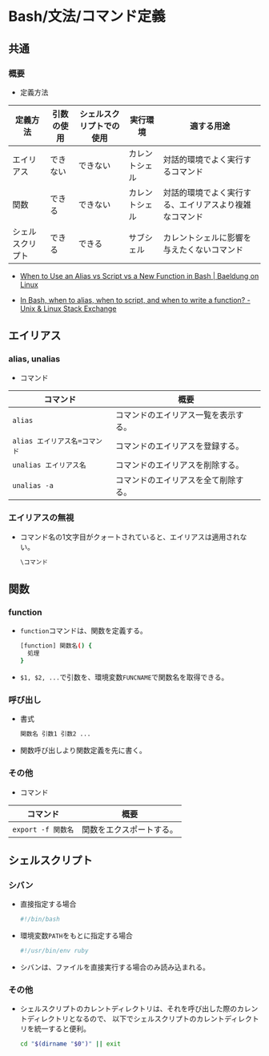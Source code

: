# Bash/文法/コマンド定義

## 共通

### 概要

- 定義方法

| 定義方法         | 引数の使用 | シェルスクリプトでの使用 | 実行環境       | 適する用途                                             |
| ---------------- | ---------- | ------------------------ | -------------- | ------------------------------------------------------ |
| エイリアス       | できない   | できない                 | カレントシェル | 対話的環境でよく実行するコマンド                       |
| 関数             | できる     | できない                 | カレントシェル | 対話的環境でよく実行する、エイリアスより複雑なコマンド |
| シェルスクリプト | できる     | できる                   | サブシェル     | カレントシェルに影響を与えたくないコマンド             |

- [When to Use an Alias vs Script vs a New Function in Bash | Baeldung on Linux](https://www.baeldung.com/linux/bash-alias-vs-script-vs-new-function)

- [In Bash, when to alias, when to script, and when to write a function? - Unix & Linux Stack Exchange](https://unix.stackexchange.com/questions/30925/in-bash-when-to-alias-when-to-script-and-when-to-write-a-function)

## エイリアス

### alias, unalias

- コマンド

| コマンド                      | 概要                                 |
| ----------------------------- | ------------------------------------ |
| `alias`                       | コマンドのエイリアス一覧を表示する。 |
| `alias エイリアス名=コマンド` | コマンドのエイリアスを登録する。     |
| `unalias エイリアス名`        | コマンドのエイリアスを削除する。     |
| `unalias -a`                  | コマンドのエイリアスを全て削除する。 |

### エイリアスの無視

- コマンド名の1文字目がクォートされていると、エイリアスは適用されない。

  ```bash
  \コマンド
  ```

## 関数

### function

- `function`コマンドは、関数を定義する。

  ```bash
  [function] 関数名() { 
    処理
  }
  ```

- `$1, $2, ...`で引数を、環境変数`FUNCNAME`で関数名を取得できる。

### 呼び出し

- 書式

  ```bash
  関数名 引数1 引数2 ...
  ```

- 関数呼び出しより関数定義を先に書く。

### その他

- コマンド

| コマンド           | 概要                     |
| ------------------ | ------------------------ |
| `export -f 関数名` | 関数をエクスポートする。 |

## シェルスクリプト

### シバン

- 直接指定する場合

  ```bash
  #!/bin/bash
  ```

- 環境変数`PATH`をもとに指定する場合

  ```bash
  #!/usr/bin/env ruby
  ```

- シバンは、ファイルを直接実行する場合のみ読み込まれる。

### その他

- シェルスクリプトのカレントディレクトリは、それを呼び出した際のカレントディレクトリとなるので、
  以下でシェルスクリプトのカレントディレクトリを統一すると便利。

  ```bash
  cd "$(dirname "$0")" || exit
  ```
